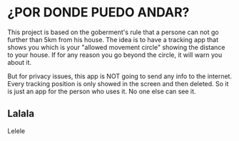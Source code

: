 # ¿POR DONDE PUEDO ANDAR?

This project is based on the goberment's rule that a persone can not go further than 5km from his house.
The idea is to have a tracking app that shows you which is your "allowed movement circle" showing the distance to your house.
If for any reason you go beyond the circle, it will warn you about it.

But for privacy issues, this app is NOT going to send any info to the internet. Every tracking position is only showed in the screen and then deleted.
So it is just an app for the person who uses it. No one else can see it.

## Lalala

Lelele

